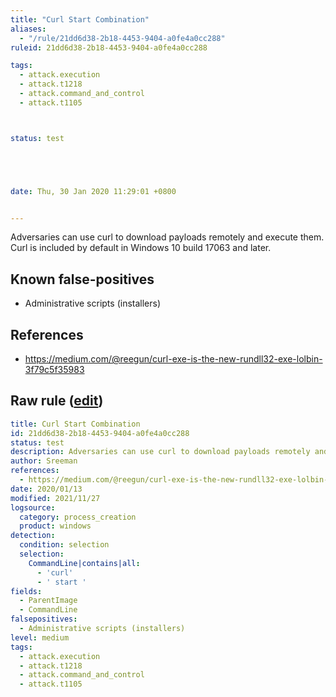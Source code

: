 ```yaml
---
title: "Curl Start Combination"
aliases:
  - "/rule/21dd6d38-2b18-4453-9404-a0fe4a0cc288"
ruleid: 21dd6d38-2b18-4453-9404-a0fe4a0cc288

tags:
  - attack.execution
  - attack.t1218
  - attack.command_and_control
  - attack.t1105



status: test





date: Thu, 30 Jan 2020 11:29:01 +0800


---
```


Adversaries can use curl to download payloads remotely and execute them. Curl is included by default in Windows 10 build 17063 and later.

<!--more-->


## Known false-positives

* Administrative scripts (installers)



## References

* https://medium.com/@reegun/curl-exe-is-the-new-rundll32-exe-lolbin-3f79c5f35983


## Raw rule ([edit](https://github.com/SigmaHQ/sigma/edit/master/rules/windows/process_creation/proc_creation_win_susp_curl_start_combo.yml))
```yaml
title: Curl Start Combination
id: 21dd6d38-2b18-4453-9404-a0fe4a0cc288
status: test
description: Adversaries can use curl to download payloads remotely and execute them. Curl is included by default in Windows 10 build 17063 and later.
author: Sreeman
references:
  - https://medium.com/@reegun/curl-exe-is-the-new-rundll32-exe-lolbin-3f79c5f35983
date: 2020/01/13
modified: 2021/11/27
logsource:
  category: process_creation
  product: windows
detection:
  condition: selection
  selection:
    CommandLine|contains|all:
      - 'curl'
      - ' start '
fields:
  - ParentImage
  - CommandLine
falsepositives:
  - Administrative scripts (installers)
level: medium
tags:
  - attack.execution
  - attack.t1218
  - attack.command_and_control
  - attack.t1105

```
